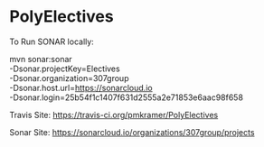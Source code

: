 # PolyElectives

To Run SONAR locally:

mvn sonar:sonar \
  -Dsonar.projectKey=Electives \
    -Dsonar.organization=307group \
      -Dsonar.host.url=https://sonarcloud.io \
        -Dsonar.login=25b54f1c1407f631d2555a2e71853e6aac98f658

Travis Site: https://travis-ci.org/pmkramer/PolyElectives

Sonar Site: https://sonarcloud.io/organizations/307group/projects
